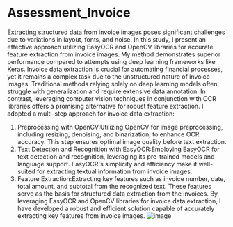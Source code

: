 # Assessment_Invoice
Extracting structured data from invoice images poses significant challenges due to variations in layout, fonts, and noise. In this study, I present an effective approach utilizing EasyOCR and OpenCV libraries for accurate feature extraction from invoice images. My method demonstrates superior performance compared to attempts using deep learning frameworks like Keras. Invoice data extraction is crucial for automating financial processes, yet it remains a complex task due to the unstructured nature of invoice images. Traditional methods relying solely on deep learning models often struggle with generalization and require extensive data annotation. In contrast, leveraging computer vision techniques in conjunction with OCR libraries offers a promising alternative for robust feature extraction.
I adopted a multi-step approach for invoice data extraction:

1.	Preprocessing with OpenCV:Utilizing OpenCV for image preprocessing, including resizing, denoising, and binarization, to enhance OCR accuracy. This step ensures optimal image quality before text extraction.
2.	Text Detection and Recognition with EasyOCR:Employing EasyOCR for text detection and recognition, leveraging its pre-trained models and language support. EasyOCR's simplicity and efficiency make it well-suited for extracting textual information from invoice images.
3.	Feature Extraction:Extracting key features such as invoice number, date, total amount, and subtotal from the recognized text. These features serve as the basis for structured data extraction from the invoices.
By leveraging EasyOCR and OpenCV libraries for invoice data extraction, I have developed a robust and efficient solution capable of accurately extracting key features from invoice images. 
![image](https://github.com/chauhanneha16/Assessment_Invoice/assets/143246578/25e4578f-a655-4cd7-a43a-3afa2c61067a)
